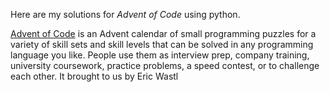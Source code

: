 Here are my solutions for *Advent of Code* using python.

[Advent of Code](https://adventofcode.com/2022/about) is an Advent calendar of small programming puzzles for a variety of skill sets and skill levels that can be solved in any programming language you like. 
People use them as interview prep, company training, university coursework, practice problems, a speed contest, or to challenge each other. It brought to us by Eric Wastl
